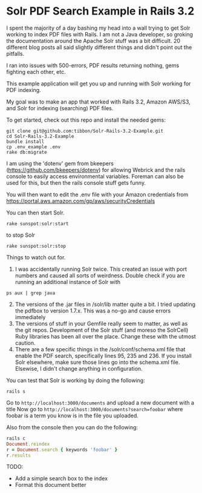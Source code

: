 Solr PDF Search Example in Rails 3.2
============

I spent the majority of a day bashing my head into a wall trying to get Solr working to index PDF files with Rails. I am not a Java developer, so groking the documentation around the Apache Solr stuff was a bit difficult. 20 different blog posts all said slightly different things and didn't point out the pitfalls. 

I ran into issues with 500-errors, PDF results returning nothing, gems fighting each other, etc. 

This example application will get you up and running with Solr working for PDF indexing. 

My goal was to make an app that worked with Rails 3.2, Amazon AWS/S3, and Solr for indexing (searching) PDF files. 

To get started, check out this repo and install the needed gems:
```
git clone git@github.com:tibbon/Solr-Rails-3.2-Example.git
cd Solr-Rails-3.2-Example
bundle install
cp .env_example .env
rake db:migrate
```

I am using the 'dotenv' gem from bkeepers (https://github.com/bkeepers/dotenv) for allowing Webrick and the rails console to easily access environmental variables. Foreman can also be used for this, but then the rails console stuff gets funny. 

You will then want to edit the .env file with your Amazon credentials from https://portal.aws.amazon.com/gp/aws/securityCredentials

You can then start Solr. 
```
rake sunspot:solr:start
```
to stop Solr
```
rake sunspot:solr:stop
```

Things to watch out for. 

1) I was accidentally running Solr twice. This created an issue with port numbers and caused all sorts of weirdness. Double check if you are running an additional instance of Solr with
```
ps aux | grep java
```
2) The versions of the .jar files in /solr/lib matter quite a bit. I tried updating the pdfbox to version 1.7.x. This was a no-go and cause errors immediately
3) The versions of stuff in your Gemfile really seem to matter, as well as the git repos. Development of the Solr stuff (and moreso the SolrCell) Ruby libraries has been all over the place. Change these with the utmost caution.
4) There are a few specific things in the /solr/conf/schema.xml file that enable the PDF search, specifically lines 95, 235 and 236. If you install Solr elsewhere, make sure those lines go into the schema.xml file. Elsewise, I didn't change anything in configuration.

You can test that Solr is working by doing the following:
```
rails s
```
Go to ```http://localhost:3000/documents``` and upload a new document with a title
Now go to ```http://localhost:3000/documents?search=foobar``` where foobar is a term you know is in the file you uploaded. 

Also from the console then you can do the following:
``` ruby
rails c
Document.reindex
r = Document.search { keywords 'foobar' }
r.results
```


TODO: 

- Add a simple search box to the index
- Format this document better